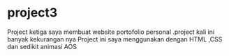 # project3
Project ketiga saya membuat website portofolio personal .project kali ini banyak kekurangan nya
Project ini saya menggunakan dengan HTML ,CSS dan sedikit animasi AOS

